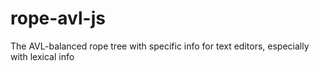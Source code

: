 # rope-avl-js
The AVL-balanced rope tree with specific info for text editors, especially with lexical info
